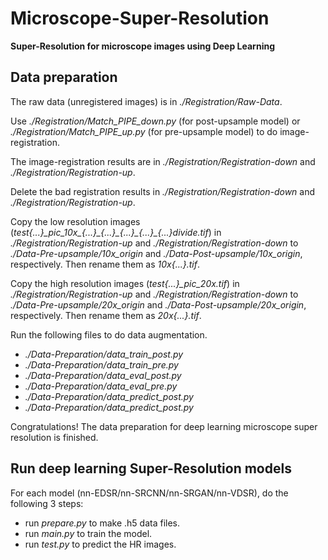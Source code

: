 # Microscope-Super-Resolution
**Super-Resolution for microscope images using Deep Learning**
## Data preparation

The raw data (unregistered images) is in *./Registration/Raw-Data*.

Use *./Registration/Match_PIPE_down.py* (for post-upsample model) or *./Registration/Match_PIPE_up.py* (for pre-upsample model) to do image-registration.

The image-registration results are in *./Registration/Registration-down* and *./Registration/Registration-up*.

Delete the bad registration results in *./Registration/Registration-down* and *./Registration/Registration-up*.

Copy the low resolution images (*test\{...\}\_pic\_10x\_\{...\}\_\{...\}\_\{...\}\_\{...\}\_\{...\}divide.tif*) in *./Registration/Registration-up* and *./Registration/Registration-down* to *./Data-Pre-upsample/10x_origin* and *./Data-Post-upsample/10x_origin*, respectively. Then rename them as *10x\{...\}.tif*.

Copy the high resolution images (*test\{...\}\_pic\_20x.tif*) in *./Registration/Registration-up* and *./Registration/Registration-down* to *./Data-Pre-upsample/20x_origin* and *./Data-Post-upsample/20x_origin*, respectively. Then rename them as *20x\{...\}.tif*.

Run the following files to do data augmentation.
* *./Data-Preparation/data_train_post.py* 
* *./Data-Preparation/data_train_pre.py*
* *./Data-Preparation/data_eval_post.py*
* *./Data-Preparation/data_eval_pre.py*
* *./Data-Preparation/data_predict_post.py*
* *./Data-Preparation/data_predict_post.py*

Congratulations! The data preparation for deep learning microscope super resolution is finished.
## Run deep learning Super-Resolution models
For each model (nn-EDSR/nn-SRCNN/nn-SRGAN/nn-VDSR), do the following 3 steps:
* run *prepare.py* to make .h5 data files.
* run *main.py* to train the model.
* run *test.py* to predict the HR images.